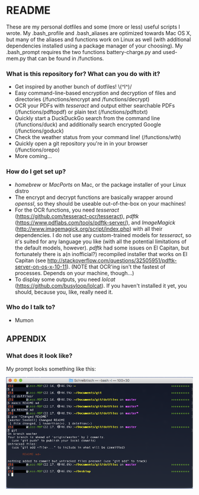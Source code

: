 # README #

These are my personal dotfiles and some (more or less) useful scripts I wrote. My .bash_profile and .bash_aliases are optimized towards Mac OS X, but many of the aliases and functions work on Linux as well (with additional dependencies installed using a package manager of your choosing). My .bash_prompt requires the two functions battery-charge.py and used-mem.py that can be found in /functions.

### What is this repository for? What can you do with it? ###

* Get inspired by another bunch of dotfiles! \\(^l^)/
* Easy command-line-based encryption and decryption of files and directories (/functions/encrypt and /functions/decrypt)
* OCR your PDFs with _tesseract_ and output either searchable PDFs (/functions/pdftopdf) or plain text (/functions/pdftotxt)
* Quickly start a DuckDuckGo search from the command line (/functions/duck) and additionally search encrypted Google (/functions/goduck)
* Check the weather status from your command line! (/functions/wth)
* Quickly open a git repository you're in in your browser (/functions/orepo)
* More coming...

### How do I get set up? ###

* _homebrew_ or _MacPorts_ on Mac, or the package installer of your Linux distro
* The encrypt and decrypt functions are basically wrapper around _openssl_, so they should be useable out-of-the-box on your machines!
* For the OCR functions, you need _tesseract_ (https://github.com/tesseract-ocr/tesseract), _pdftk_ (https://www.pdflabs.com/tools/pdftk-server/), and _ImageMagick_ (http://www.imagemagick.org/script/index.php) with all their dependencies. I do not use any custom-trained models for _tesseract_, so it's suited for any language you like (with all the potential limitations of the default models, however). _pdftk_ had some issues on El Capitan, but fortunately there is a(n inofficial?) recompiled installer that works on El Capitan (see http://stackoverflow.com/questions/32505951/pdftk-server-on-os-x-10-11).
(NOTE that OCR'ing isn't the fastest of processes. Depends on your machine, though...)
* To display some outputs, you need _lolcat_ (https://github.com/busyloop/lolcat). If you haven't installed it yet, you should, because you, like, really need it.

### Who do I talk to? ###

* Mumon


## APPENDIX ##

### What does it look like? ###

My prompt looks something like this:

![Bash prompt](bash_prompt.png)